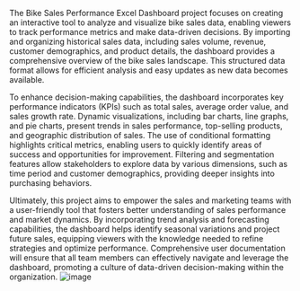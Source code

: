 The Bike Sales Performance Excel Dashboard project focuses on creating an interactive tool to analyze and visualize bike sales data, enabling viewers to track performance metrics and make data-driven decisions. By importing and organizing historical sales data, including sales volume, revenue, customer demographics, and product details, the dashboard provides a comprehensive overview of the bike sales landscape. This structured data format allows for efficient analysis and easy updates as new data becomes available.

To enhance decision-making capabilities, the dashboard incorporates key performance indicators (KPIs) such as total sales, average order value, and sales growth rate. Dynamic visualizations, including bar charts, line graphs, and pie charts, present trends in sales performance, top-selling products, and geographic distribution of sales. The use of conditional formatting highlights critical metrics, enabling users to quickly identify areas of success and opportunities for improvement. Filtering and segmentation features allow stakeholders to explore data by various dimensions, such as time period and customer demographics, providing deeper insights into purchasing behaviors.

Ultimately, this project aims to empower the sales and marketing teams with a user-friendly tool that fosters better understanding of sales performance and market dynamics. By incorporating trend analysis and forecasting capabilities, the dashboard helps identify seasonal variations and project future sales, equipping viewers with the knowledge needed to refine strategies and optimize performance. Comprehensive user documentation will ensure that all team members can effectively navigate and leverage the dashboard, promoting a culture of data-driven decision-making within the organization.
![image](https://github.com/user-attachments/assets/eaa52a07-e911-4ffa-95ac-d1a83bb49073)
